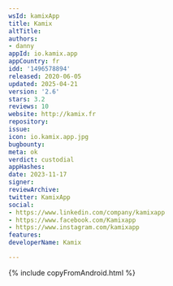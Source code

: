 ```yaml
---
wsId: kamixApp
title: Kamix
altTitle: 
authors:
- danny
appId: io.kamix.app
appCountry: fr
idd: '1496578894'
released: 2020-06-05
updated: 2025-04-21
version: '2.6'
stars: 3.2
reviews: 10
website: http://kamix.fr
repository: 
issue: 
icon: io.kamix.app.jpg
bugbounty: 
meta: ok
verdict: custodial
appHashes: 
date: 2023-11-17
signer: 
reviewArchive: 
twitter: KamixApp
social:
- https://www.linkedin.com/company/kamixapp
- https://www.facebook.com/Kamixapp
- https://www.instagram.com/kamixapp
features: 
developerName: Kamix

---
```


{% include copyFromAndroid.html %}
